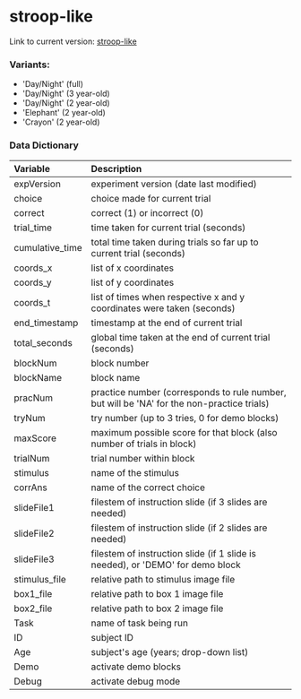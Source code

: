# stroop-like

Link to current version: [stroop-like](https://intr-eeg.github.io/stroop-like/)

### Variants:

- 'Day/Night' (full)
- 'Day/Night' (3 year-old)
- 'Day/Night' (2 year-old)
- 'Elephant' (2 year-old)
- 'Crayon' (2 year-old)

### Data Dictionary

Variable         | Description
:--------------- | :-----------------------------------------------------------
expVersion       | experiment version (date last modified)
choice           | choice made for current trial
correct          | correct (1) or incorrect (0)
trial\_time      | time taken for current trial (seconds)
cumulative\_time | total time taken during trials so far up to current trial (seconds)
coords\_x        | list of x coordinates
coords\_y        | list of y coordinates
coords\_t        | list of times when respective x and y coordinates were taken (seconds)
end\_timestamp   | timestamp at the end of current trial
total\_seconds   | global time taken at the end of current trial (seconds)
blockNum         | block number
blockName        | block name
pracNum          | practice number (corresponds to rule number, but will be 'NA' for the non-practice trials)
tryNum           | try number (up to 3 tries, 0 for demo blocks)
maxScore         | maximum possible score for that block (also number of trials in block)
trialNum         | trial number within block
stimulus         | name of the stimulus
corrAns          | name of the correct choice
slideFile1       | filestem of instruction slide (if 3 slides are needed)
slideFile2       | filestem of instruction slide (if 2 slides are needed)
slideFile3       | filestem of instruction slide (if 1 slide is needed), or 'DEMO' for demo block
stimulus\_file   | relative path to stimulus image file
box1\_file       | relative path to box 1 image file
box2\_file       | relative path to box 2 image file
Task             | name of task being run
ID               | subject ID
Age              | subject's age (years; drop-down list)
Demo             | activate demo blocks
Debug            | activate debug mode

